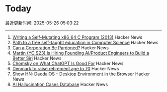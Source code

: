 # Today

最近更新时间: 2025-05-26 05:03:22

--- 
1. [Writing a Self-Mutating x86_64 C Program (2013)](https://ephemeral.cx/2013/12/writing-a-self-mutating-x86_64-c-program/) Hacker News
2. [Path to a free self-taught education in Computer Science](https://github.com/ossu/computer-science) Hacker News
3. [Can a Corporation Be Pardoned?](https://papers.ssrn.com/sol3/papers.cfm?abstract_id=5202339) Hacker News
4. [Martin (YC S23) Is Hiring Founding AI/Product Engineers to Build a Better Siri](https://www.ycombinator.com/companies/martin/jobs) Hacker News
5. [Chomsky on What ChatGPT Is Good For](https://chomsky.info/20230503-2/) Hacker News
6. [Denmark to raise retirement age to 70](https://www.telegraph.co.uk/world-news/2025/05/23/denmark-raise-retirement-age-70/) Hacker News
7. [Show HN: DaedalOS – Desktop Environment in the Browser](https://github.com/DustinBrett/daedalOS) Hacker News
8. [AI Hallucination Cases Database](https://www.damiencharlotin.com/hallucinations/) Hacker News
